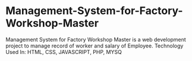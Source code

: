# Management-System-for-Factory-Workshop-Master
Management System for Factory Workshop Master is a web development project to manage record of worker and salary of Employee. Technology Used In: HTML, CSS, JAVASCRIPT, PHP, MYSQ
